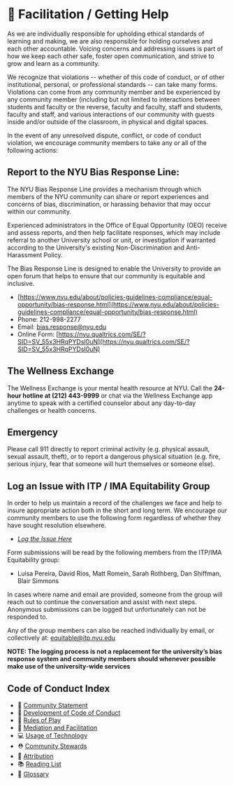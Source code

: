 # 💜 Facilitation / Getting Help

As we are individually responsible for upholding ethical standards of learning and making, we are also responsible for holding ourselves and each other accountable. Voicing concerns and addressing issues is part of how we keep each other safe, foster open communication, and strive to grow and learn as a community.  

We recognize that violations -- whether of this code of conduct, or of other institutional, personal, or professional standards -- can take many forms. Violations can come from any community member and be experienced by any community member (including but not limited to interactions between students and faculty or the reverse, faculty and faculty, staff and students, faculty and staff, and various interactions of our community with guests inside and/or outside of the classroom, in physical and digital spaces. 

In the event of any unresolved dispute, conflict, or code of conduct violation, we encourage community members to take any or all of the following actions: 

## Report to the NYU Bias Response Line:
The NYU Bias Response Line provides a mechanism through which members of the NYU community can share or report experiences and concerns of bias, discrimination, or harassing behavior that may occur within our community.

Experienced administrators in the Office of Equal Opportunity (OEO) receive and assess reports, and then help facilitate responses, which may include referral to another University school or unit, or investigation if warranted according to the University's existing Non-Discrimination and Anti-Harassment Policy.

The Bias Response Line is designed to enable the University to provide an open forum that helps to ensure that our community is equitable and inclusive.

- [https://www.nyu.edu/about/policies-guidelines-compliance/equal-opportunity/bias-response.html](https://www.nyu.edu/about/policies-guidelines-compliance/equal-opportunity/bias-response.html)
- Phone: 212-998-2277
- Email: [bias.response@nyu.edu](mailto:bias.response@nyu.edu)
- Online Form: [https://nyu.qualtrics.com/SE/?SID=SV_55x3HRqPYDsI0uN](https://nyu.qualtrics.com/SE/?SID=SV_55x3HRqPYDsI0uN)

## The Wellness Exchange

The Wellness Exchange is your mental health resource at NYU. Call the **24-hour hotline at (212) 443-9999** or chat via the Wellness Exchange app anytime to speak with a certified counselor about any day-to-day challenges or health concerns.

## Emergency

Please call 911 directly to report criminal activity (e.g. physical assault, sexual assault, theft), or to report a dangerous physical situation (e.g. fire, serious injury, fear that someone will hurt themselves or someone else).

## Log an Issue with ITP / IMA Equitability Group
In order to help us maintain a record of the challenges we face and help to insure appropriate action both in the short and long term. We encourage our community members to use the following form regardless of whether they have sought resolution elsewhere.

- *[Log the Issue Here](https://forms.gle/P2x1KmwWXaXAc4Jw5)*

Form submissions will be read by the following members from the ITP/IMA Equitability group:
- Luisa Pereira, David Rios, Matt Romein, Sarah Rothberg, Dan Shiffman, Blair Simmons

In cases where name and email are provided, someone from the group will reach out to continue the conversation and assist with next steps.  Anonymous submissions can be logged but unfortunately can not be responded to.

Any of the group members can also be reached individually by email, or collectively at: equitable@itp.nyu.edu

**NOTE: The logging process is not a replacement for the university’s bias response system and community members should whenever possible make use of the university-wide services**

## Code of Conduct Index
* 🌈 [Community Statement](community-statement.md)
* 🚧 [Development of Code of Conduct](CONTRIBUTING.md)
* 🌈 [Rules of Play](rules-of-play.md)
* 💜 [Mediation and Facilitation](mediation-facilitation.md)
* 💻 [Usage of Technology](usage-of-technology.md)
* ⛑ [Community Stewards](community-stewards.md)
* 🔗 [Attribution](attribution.md)
* 📚 [Reading List](reading-list.md)
* 📇 [Glossary](glossary.md)
